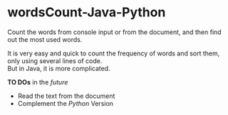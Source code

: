 # wordsCount-Java-Python
Count the words from console input or from the document, and then find out the most used words.

It is very easy and quick to count the frequency of words and sort them, only using several lines of code.  
But in Java, it is more complicated.

**TO DOs** in the _future_
+ Read the text from the document
+ Complement the _Python_ Version

